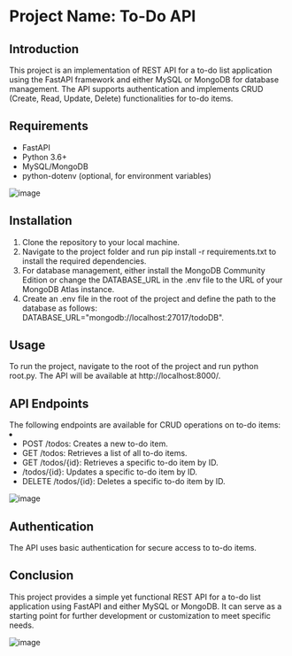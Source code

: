 <h1><b>Project Name: To-Do API</b></h1>

<h2><b>Introduction</b></h2>
This project is an implementation of REST API for a to-do list application using the FastAPI framework and either MySQL or MongoDB for database management. The API supports authentication and implements CRUD (Create, Read, Update, Delete) functionalities for to-do items.

<h2><b>Requirements</b></h2>
<ul>
<li>FastAPI</li>
<li>Python 3.6+</li>
<li>MySQL/MongoDB</li>
<li>python-dotenv (optional, for environment variables)</li>
 </ul>

![image](https://user-images.githubusercontent.com/95700607/217036506-694ceac0-b2d7-44dc-b158-154a47b56c0e.png)

 
<h2><b>Installation</b></h2>
<ol>
<li>Clone the repository to your local machine.</li>
<li>Navigate to the project folder and run pip install -r requirements.txt to install the required dependencies.</li>
<li>For database management, either install the MongoDB Community Edition or change the DATABASE_URL in the .env file to the URL of your MongoDB Atlas instance.</li>
<li>Create an .env file in the root of the project and define the path to the database as follows: DATABASE_URL="mongodb://localhost:27017/todoDB".</li></ol>

<h2><b>Usage</b></h2>

To run the project, navigate to the root of the project and run python root.py. The API will be available at http://localhost:8000/.

<h2><b>API Endpoints</b></h2>
The following endpoints are available for CRUD operations on to-do items:<li>
<ul>
<li>POST /todos: Creates a new to-do item.</li>
<li>GET /todos: Retrieves a list of all to-do items.</li>
<li>GET /todos/{id}: Retrieves a specific to-do item by ID.</li>
<li> /todos/{id}: Updates a specific to-do item by ID.</li>
<li>DELETE /todos/{id}: Deletes a specific to-do item by ID.</li></ul>
 
 ![image](https://user-images.githubusercontent.com/95700607/217037786-e276bd3a-c7d9-49d3-9af8-50c1ca0ce4bd.png)

 
<h2><b>Authentication</b></h2>
 
The API uses basic authentication for secure access to to-do items.

<h2><b>Conclusion</b></h2>

This project provides a simple yet functional REST API for a to-do list application using FastAPI and either MySQL or MongoDB. It can serve as a starting point for further development or customization to meet specific needs.


![image](https://user-images.githubusercontent.com/95700607/217037168-331aa3aa-384e-436a-a887-f01e9cc24c39.png)

